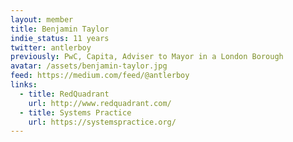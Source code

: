 ```yaml
---
layout: member
title: Benjamin Taylor
indie_status: 11 years
twitter: antlerboy
previously: PwC, Capita, Adviser to Mayor in a London Borough
avatar: /assets/benjamin-taylor.jpg
feed: https://medium.com/feed/@antlerboy
links:
  - title: RedQuadrant
    url: http://www.redquadrant.com/
  - title: Systems Practice
    url: https://systemspractice.org/
---
```


